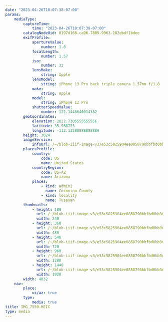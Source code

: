 ```yaml
---
date: "2023-04-26T10:07:38-07:00"
params:
    mediaType:
        captureTime:
            time: "2023-04-26T10:07:38-07:00"
        catalogNodeUid: 0197d168-ca96-7889-9963-182ebdf1bdee
        exifProfile:
            apertureValue:
                number: 1.8
            focalLength:
                number: 1.57
            iso:
                number: 32
            lensMake:
                string: Apple
            lensModel:
                string: iPhone 13 Pro back triple camera 1.57mm f/1.8
            make:
                string: Apple
            model:
                string: iPhone 13 Pro
            shutterSpeedValue:
                number: 122.1448640014382
        geoCoordinates:
            elevation: 2022.7305555555556
            latitude: 35.958725
            longitude: -112.13288888888889
        height: 3024
        imageService:
            infoUrl: /~/blob-iiif-image-v3/e53c5825904ee0858790bbfbd0bb3d08e11f212d44e8121d354d9aa18ad318ee/info.json
        placesProfile:
            country:
                code: US
                name: United States
            countryRegion:
                code: US-AZ
                name: Arizona
            places:
                - kind: admin2
                  name: Coconino County
                - kind: locality
                  name: Tusayan
        thumbnails:
            - height: 180
              url: /~/blob-iiif-image-v3/e53c5825904ee0858790bbfbd0bb3d08e11f212d44e8121d354d9aa18ad318ee/full/240%2C180/0/default.jpg
              width: 240
            - height: 360
              url: /~/blob-iiif-image-v3/e53c5825904ee0858790bbfbd0bb3d08e11f212d44e8121d354d9aa18ad318ee/full/480%2C360/0/default.jpg
              width: 480
            - height: 540
              url: /~/blob-iiif-image-v3/e53c5825904ee0858790bbfbd0bb3d08e11f212d44e8121d354d9aa18ad318ee/full/720%2C540/0/default.jpg
              width: 720
            - height: 960
              url: /~/blob-iiif-image-v3/e53c5825904ee0858790bbfbd0bb3d08e11f212d44e8121d354d9aa18ad318ee/full/1280%2C960/0/default.jpg
              width: 1280
            - height: 1440
              url: /~/blob-iiif-image-v3/e53c5825904ee0858790bbfbd0bb3d08e11f212d44e8121d354d9aa18ad318ee/full/1920%2C1440/0/default.jpg
              width: 1920
        width: 4032
    nav:
        place:
            us/az: true
        type:
            media: true
title: IMG_7559.HEIC
type: media
---
```

